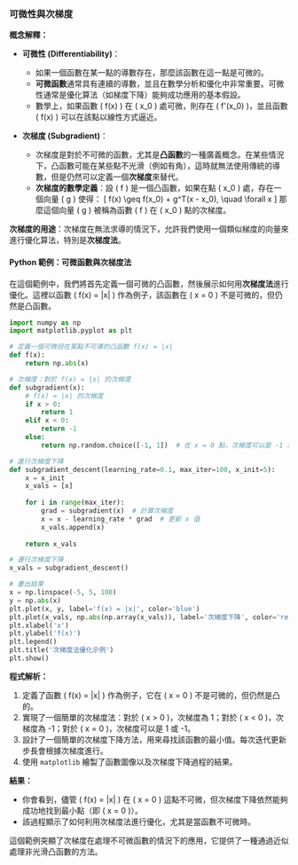 ### 可微性與次梯度

**概念解釋：**

- **可微性 (Differentiability)**：
  - 如果一個函數在某一點的導數存在，那麼該函數在這一點是可微的。
  - **可微函數**通常具有連續的導數，並且在數學分析和優化中非常重要。可微性通常是優化算法（如梯度下降）能夠成功應用的基本假設。
  - 數學上，如果函數 \( f(x) \) 在 \( x_0 \) 處可微，則存在 \( f'(x_0) \)，並且函數 \( f(x) \) 可以在該點以線性方式逼近。

- **次梯度 (Subgradient)**：
  - 次梯度是對於不可微的函數，尤其是**凸函數**的一種廣義概念。在某些情況下，凸函數可能在某些點不光滑（例如有角），這時就無法使用傳統的導數，但是仍然可以定義一個**次梯度**來替代。
  - **次梯度的數學定義**：設 \( f \) 是一個凸函數，如果在點 \( x_0 \) 處，存在一個向量 \( g \) 使得：
    \[
    f(x) \geq f(x_0) + g^T(x - x_0), \quad \forall x
    \]
    那麼這個向量 \( g \) 被稱為函數 \( f \) 在 \( x_0 \) 點的次梯度。

**次梯度的用途**：次梯度在無法求導的情況下，允許我們使用一個類似梯度的向量來進行優化算法，特別是**次梯度法**。

#### Python 範例：可微函數與次梯度法

在這個範例中，我們將首先定義一個可微的凸函數，然後展示如何用**次梯度法**進行優化。這裡以函數 \( f(x) = |x| \) 作為例子，該函數在 \( x = 0 \) 不是可微的，但仍然是凸函數。

```python
import numpy as np
import matplotlib.pyplot as plt

# 定義一個可微但在某點不可導的凸函數 f(x) = |x|
def f(x):
    return np.abs(x)

# 次梯度：對於 f(x) = |x| 的次梯度
def subgradient(x):
    # f(x) = |x| 的次梯度
    if x > 0:
        return 1
    elif x < 0:
        return -1
    else:
        return np.random.choice([-1, 1])  # 在 x = 0 點，次梯度可以是 -1 或 1

# 進行次梯度下降
def subgradient_descent(learning_rate=0.1, max_iter=100, x_init=5):
    x = x_init
    x_vals = [x]
    
    for i in range(max_iter):
        grad = subgradient(x)  # 計算次梯度
        x = x - learning_rate * grad  # 更新 x 值
        x_vals.append(x)
        
    return x_vals

# 運行次梯度下降
x_vals = subgradient_descent()

# 畫出結果
x = np.linspace(-5, 5, 100)
y = np.abs(x)
plt.plot(x, y, label='f(x) = |x|', color='blue')
plt.plot(x_vals, np.abs(np.array(x_vals)), label='次梯度下降', color='red', linestyle='--')
plt.xlabel('x')
plt.ylabel('f(x)')
plt.legend()
plt.title('次梯度法優化示例')
plt.show()

```

**程式解析：**
1. 定義了函數 \( f(x) = |x| \) 作為例子，它在 \( x = 0 \) 不是可微的，但仍然是凸的。
2. 實現了一個簡單的次梯度法：對於 \( x > 0 \)，次梯度為 1；對於 \( x < 0 \)，次梯度為 -1；對於 \( x = 0 \)，次梯度可以是 1 或 -1。
3. 設計了一個簡單的次梯度下降方法，用來尋找該函數的最小值。每次迭代更新步長會根據次梯度進行。
4. 使用 `matplotlib` 繪製了函數圖像以及次梯度下降過程的結果。

**結果：**
- 你會看到，儘管 \( f(x) = |x| \) 在 \( x = 0 \) 這點不可微，但次梯度下降依然能夠成功地找到最小點（即 \( x = 0 \)）。
- 該過程顯示了如何利用次梯度法進行優化，尤其是當函數不可微時。

這個範例突顯了次梯度在處理不可微函數的情況下的應用，它提供了一種通過近似處理非光滑凸函數的方法。